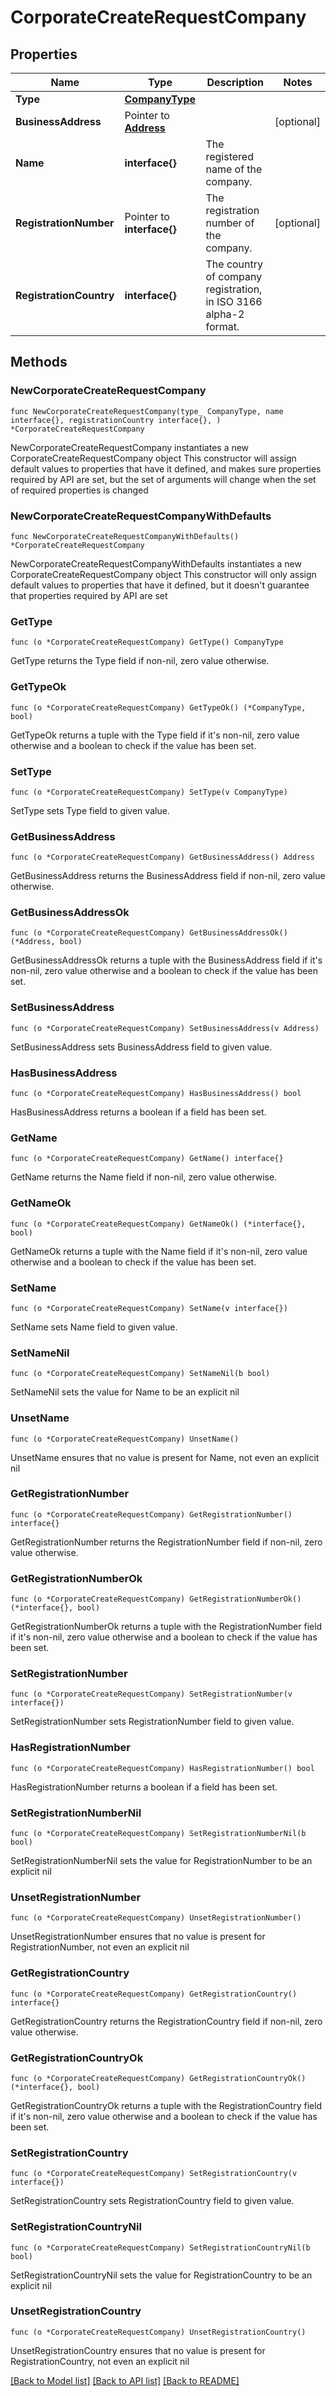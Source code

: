# CorporateCreateRequestCompany

## Properties

Name | Type | Description | Notes
------------ | ------------- | ------------- | -------------
**Type** | [**CompanyType**](CompanyType.md) |  | 
**BusinessAddress** | Pointer to [**Address**](Address.md) |  | [optional] 
**Name** | **interface{}** | The registered name of the company. | 
**RegistrationNumber** | Pointer to **interface{}** | The registration number of the company. | [optional] 
**RegistrationCountry** | **interface{}** | The country of company registration, in ISO 3166 alpha-2 format. | 

## Methods

### NewCorporateCreateRequestCompany

`func NewCorporateCreateRequestCompany(type_ CompanyType, name interface{}, registrationCountry interface{}, ) *CorporateCreateRequestCompany`

NewCorporateCreateRequestCompany instantiates a new CorporateCreateRequestCompany object
This constructor will assign default values to properties that have it defined,
and makes sure properties required by API are set, but the set of arguments
will change when the set of required properties is changed

### NewCorporateCreateRequestCompanyWithDefaults

`func NewCorporateCreateRequestCompanyWithDefaults() *CorporateCreateRequestCompany`

NewCorporateCreateRequestCompanyWithDefaults instantiates a new CorporateCreateRequestCompany object
This constructor will only assign default values to properties that have it defined,
but it doesn't guarantee that properties required by API are set

### GetType

`func (o *CorporateCreateRequestCompany) GetType() CompanyType`

GetType returns the Type field if non-nil, zero value otherwise.

### GetTypeOk

`func (o *CorporateCreateRequestCompany) GetTypeOk() (*CompanyType, bool)`

GetTypeOk returns a tuple with the Type field if it's non-nil, zero value otherwise
and a boolean to check if the value has been set.

### SetType

`func (o *CorporateCreateRequestCompany) SetType(v CompanyType)`

SetType sets Type field to given value.


### GetBusinessAddress

`func (o *CorporateCreateRequestCompany) GetBusinessAddress() Address`

GetBusinessAddress returns the BusinessAddress field if non-nil, zero value otherwise.

### GetBusinessAddressOk

`func (o *CorporateCreateRequestCompany) GetBusinessAddressOk() (*Address, bool)`

GetBusinessAddressOk returns a tuple with the BusinessAddress field if it's non-nil, zero value otherwise
and a boolean to check if the value has been set.

### SetBusinessAddress

`func (o *CorporateCreateRequestCompany) SetBusinessAddress(v Address)`

SetBusinessAddress sets BusinessAddress field to given value.

### HasBusinessAddress

`func (o *CorporateCreateRequestCompany) HasBusinessAddress() bool`

HasBusinessAddress returns a boolean if a field has been set.

### GetName

`func (o *CorporateCreateRequestCompany) GetName() interface{}`

GetName returns the Name field if non-nil, zero value otherwise.

### GetNameOk

`func (o *CorporateCreateRequestCompany) GetNameOk() (*interface{}, bool)`

GetNameOk returns a tuple with the Name field if it's non-nil, zero value otherwise
and a boolean to check if the value has been set.

### SetName

`func (o *CorporateCreateRequestCompany) SetName(v interface{})`

SetName sets Name field to given value.


### SetNameNil

`func (o *CorporateCreateRequestCompany) SetNameNil(b bool)`

 SetNameNil sets the value for Name to be an explicit nil

### UnsetName
`func (o *CorporateCreateRequestCompany) UnsetName()`

UnsetName ensures that no value is present for Name, not even an explicit nil
### GetRegistrationNumber

`func (o *CorporateCreateRequestCompany) GetRegistrationNumber() interface{}`

GetRegistrationNumber returns the RegistrationNumber field if non-nil, zero value otherwise.

### GetRegistrationNumberOk

`func (o *CorporateCreateRequestCompany) GetRegistrationNumberOk() (*interface{}, bool)`

GetRegistrationNumberOk returns a tuple with the RegistrationNumber field if it's non-nil, zero value otherwise
and a boolean to check if the value has been set.

### SetRegistrationNumber

`func (o *CorporateCreateRequestCompany) SetRegistrationNumber(v interface{})`

SetRegistrationNumber sets RegistrationNumber field to given value.

### HasRegistrationNumber

`func (o *CorporateCreateRequestCompany) HasRegistrationNumber() bool`

HasRegistrationNumber returns a boolean if a field has been set.

### SetRegistrationNumberNil

`func (o *CorporateCreateRequestCompany) SetRegistrationNumberNil(b bool)`

 SetRegistrationNumberNil sets the value for RegistrationNumber to be an explicit nil

### UnsetRegistrationNumber
`func (o *CorporateCreateRequestCompany) UnsetRegistrationNumber()`

UnsetRegistrationNumber ensures that no value is present for RegistrationNumber, not even an explicit nil
### GetRegistrationCountry

`func (o *CorporateCreateRequestCompany) GetRegistrationCountry() interface{}`

GetRegistrationCountry returns the RegistrationCountry field if non-nil, zero value otherwise.

### GetRegistrationCountryOk

`func (o *CorporateCreateRequestCompany) GetRegistrationCountryOk() (*interface{}, bool)`

GetRegistrationCountryOk returns a tuple with the RegistrationCountry field if it's non-nil, zero value otherwise
and a boolean to check if the value has been set.

### SetRegistrationCountry

`func (o *CorporateCreateRequestCompany) SetRegistrationCountry(v interface{})`

SetRegistrationCountry sets RegistrationCountry field to given value.


### SetRegistrationCountryNil

`func (o *CorporateCreateRequestCompany) SetRegistrationCountryNil(b bool)`

 SetRegistrationCountryNil sets the value for RegistrationCountry to be an explicit nil

### UnsetRegistrationCountry
`func (o *CorporateCreateRequestCompany) UnsetRegistrationCountry()`

UnsetRegistrationCountry ensures that no value is present for RegistrationCountry, not even an explicit nil

[[Back to Model list]](../README.md#documentation-for-models) [[Back to API list]](../README.md#documentation-for-api-endpoints) [[Back to README]](../README.md)


